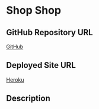 # Shop Shop

## GitHub Repository URL
[GitHub](https://github.com/josephptflanagan/shop-shop)

## Deployed Site URL
[Heroku]()

## Description